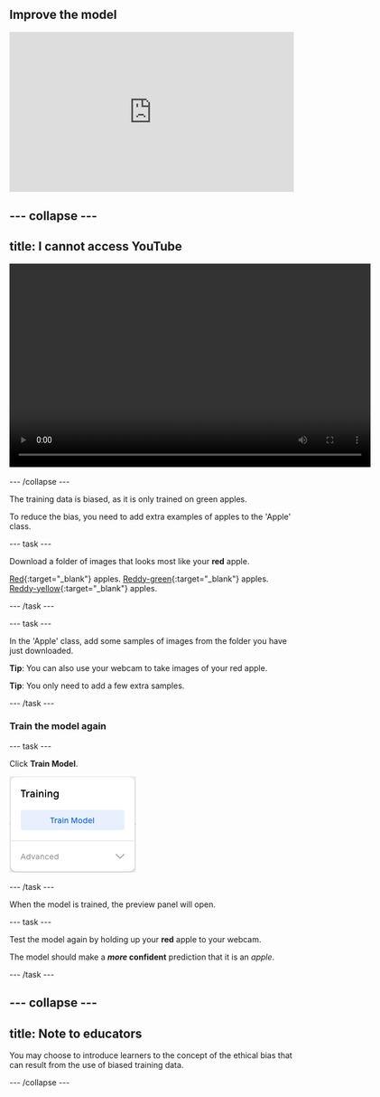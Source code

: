## Improve the model

<html>
  <div style="position: relative; overflow: hidden; padding-top: 56.25%;">
    <iframe style="position: absolute; top: 0; left: 0; right: 0; width: 100%; height: 100%; border: none;" src="https://www.youtube.com/embed/XXXXXXXXXXX?rel=0&cc_load_policy=1" allowfullscreen allow="accelerometer; autoplay; clipboard-write; encrypted-media; gyroscope; picture-in-picture; web-share"></iframe>
  </div>
</html>

--- collapse ---
---
title: I cannot access YouTube
---

<video width="640" height="360" controls>
  <source src="images/XXXXXXXXXXX.mp4" type="video/mp4">
Your browser does not support the video tag.
</video>

--- /collapse ---

The training data is biased, as it is only trained on green apples.

To reduce the bias, you need to add extra examples of apples to the 'Apple' class.

--- task ---

Download a folder of images that looks most like your **red** apple.

[Red](https://drive.google.com/drive/folders/1iSQETo_a1JQAZYkL2ls9hNtVIPmbeRww){:target="_blank"} apples.
[Reddy-green](https://drive.google.com/drive/folders/19_FIbLmo1-LAg9DUNOAJtMY_t-kLGyRy){:target="_blank"} apples.
[Reddy-yellow](https://drive.google.com/drive/folders/1J6XCnMVnz3M82To18shWj9gQyW-JXO1x){:target="_blank"} apples.

--- /task ---

--- task ---

In the 'Apple' class, add some samples of images from the folder you have just downloaded.

**Tip**: You can also use your webcam to take images of your red apple.

**Tip**: You only need to add a few extra samples.

--- /task ---

### Train the model again

--- task ---

Click **Train Model**.

![The 'Train Model' button.](images/train_model.png)

--- /task ---

When the model is trained, the preview panel will open.

--- task ---

Test the model again by holding up your **red** apple to your webcam.

The model should make a ***more* confident** prediction that it is an *apple*.

--- /task ---

--- collapse ---
---
title: Note to educators
---

You may choose to introduce learners to the concept of the ethical bias that can result from the use of biased training data.

--- /collapse ---
